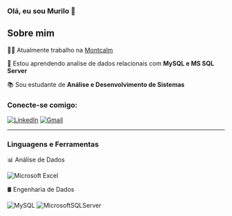 ### Olá, eu sou Murilo 👋

## Sobre mim
👨‍💻 Atualmente trabalho na [Montcalm](https://montcalm.com.br/)

🌱 Estou aprendendo analise de dados relacionais com **MySQL e MS SQL Server**

📚 Sou estudante de **Análise e Desenvolvimento de Sistemas**

### Conecte-se comigo:

[![LinkedIn](https://img.shields.io/badge/linkedin-%230077B5.svg?style=for-the-badge&logo=linkedin&logoColor=white)](https://www.linkedin.com/in/murilo-nunes-neto/) [![Gmail](https://img.shields.io/badge/Gmail-D14836?style=for-the-badge&logo=gmail&logoColor=white)](mailto:murilonunesneto@gmail.com)

---
### Linguagens e Ferramentas

📊 Análise de Dados

![Microsoft Excel](https://img.shields.io/badge/Microsoft_Excel-217346?style=for-the-badge&logo=microsoft-excel&logoColor=white)

🛢️ Engenharia de Dados

![MySQL](https://img.shields.io/badge/mysql-4479A1.svg?style=for-the-badge&logo=mysql&logoColor=white) ![MicrosoftSQLServer](https://img.shields.io/badge/Microsoft%20SQL%20Server-CC2927?style=for-the-badge&logo=microsoft%20sql%20server&logoColor=white)

